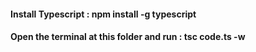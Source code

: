 #### Install Typescript : npm install -g typescript
#### Open the terminal at this folder and run : tsc code.ts -w
